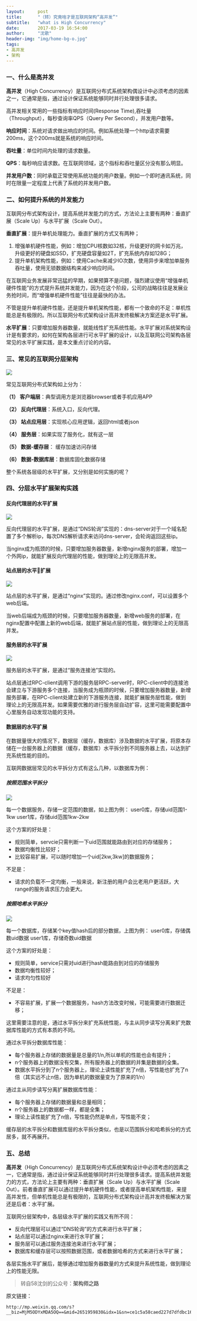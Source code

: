 ```yaml
---
layout:     post
title:      "（转）究竟啥才是互联网架构“高并发”"
subtitle:   "what is High Concurrency"
date:       2017-03-19 16:54:00
author:     "沈歌"
header-img: "img/home-bg-o.jpg"
tags:
- 高并发
- 架构
---
```


### 一、什么是高并发

**高并发**（High Concurrency）是互联网分布式系统架构偶设计中必须考虑的因素之一，它通常是指，通过设计保证系统能够同时并行处理很多请求。

高并发相关常用的一些指标有响应时间(Response Time),吞吐量（Throughput），每秒查询率QPS（Query Per Second），并发用户数等。

**响应时间**：系统对请求做出响应的时间。例如系统处理一个http请求需要200ms，这个200ms就是系统的响应时间。

**吞吐量**：单位时间内处理的请求数量。

**QPS**：每秒响应请求数。在互联网领域，这个指标和吞吐量区分没有那么明显。

**并发用户数**：同时承载正常使用系统功能的用户数量。例如一个即时通讯系统，同时在限量一定程度上代表了系统的并发用户数。

### 二、如何提升系统的并发能力

互联网分布式架构设计，提高系统并发能力的方式，方法论上主要有两种：垂直扩展（Scale Up）与水平扩展（Scale Out）。

**垂直扩展**：提升单机处理能力。垂直扩展的方式又有两种；

1. 增强单机硬件性能，例如：增加CPU核数如32核，升级更好的网卡如万兆，升级更好的硬盘如SSD，扩充硬盘容量如2T，扩充系统内存如128G；
2. 提升单机架构性能，例如：使用Cache来减少IO次数，使用异步来增加单服务吞吐量，使用无锁数据结构来减少响应时间。

在互联网业务发展非常迅猛的早期，如果预算不是问题，强烈建议使用“增强单机硬件性能”的方式提升系统并发能力，因为在这个阶段，公司的战略往往是发展业务抢时间，而“增强单机硬件性能”往往是最快的办法。

不管是提升单机硬件性能，还是提升单机架构性能，都有一个致命的不足：单机性能总是有极限的。所以互联网分布式架构设计高并发终极解决方案还是水平扩展。

**水平扩展**：只要增加服务器数量，就能线性扩充系统性能。水平扩展对系统架构设计是有要求的，如何在架构各层进行可水平扩展的设计，以及互联网公司架构各层常见的水平扩展实践，是本文重点讨论的内容。

### 三、常见的互联网分层架构

![](http://shenpengyan.github.io/img/in-post/what-is-high-availiability/layer-architecture.jpeg)

常见互联网分布式架构如上分为：

**（1） 客户端层**：典型调用方是浏览器browser或者手机应用APP

**（2） 反向代理层**：系统入口，反向代理。

**（3） 站点应用层**：实现核心应用逻辑，返回html或者json

**（4） 服务层**：如果实现了服务化，就有这一层

**（5） 数据-缓存层**： 缓存加速访问存储

**（6） 数据-数据库层**：数据库固化数据存储

整个系统各层级的水平扩展，又分别是如何实施的呢？

### 四、分层水平扩展架构实践

#### 反向代理层的水平扩展

![](http://shenpengyan.github.io/img/in-post/what-is-high-concurrency/proxy-scale-out.png)

反向代理层的水平扩展，是通过“DNS轮询”实现的：dns-server对于一个域名配置了多个解析ip，每次DNS解析请求来访问dns-server，会轮询返回这些ip。

当nginx成为瓶颈的时候，只要增加服务器数量，新增nginx服务的部署，增加一个外网ip，就能扩展反向代理层的性能，做到理论上的无限高并发。

#### 站点层的水平扩展

![](http://shenpengyan.github.io/img/in-post/what-is-high-concurrency/website-scale-out.png)

站点层的水平扩展，是通过“nginx”实现的。通过修改nginx.conf，可以设置多个web后端。

当web后端成为瓶颈的时候，只要增加服务器数量，新增web服务的部署，在nginx配置中配置上新的web后端，就能扩展站点层的性能，做到理论上的无限高并发。

#### 服务层的水平扩展

![](http://shenpengyan.github.io/img/in-post/what-is-high-concurrency/service-scale-out.png)

服务层的水平扩展，是通过“服务连接池”实现的。

站点层通过RPC-client调用下游的服务层RPC-server时，RPC-client中的连接池会建立与下游服务多个连接，当服务成为瓶颈的时候，只要增加服务器数量，新增服务部署，在RPC-client处建立新的下游服务连接，就能扩展服务层性能，做到理论上的无限高并发。如果需要优雅的进行服务层自动扩容，这里可能需要配置中心里服务自动发现功能的支持。

#### 数据层的水平扩展

在数据量很大的情况下，数据层（缓存，数据库）涉及数据的水平扩展，将原本存储在一台服务器上的数据（缓存，数据库）水平拆分到不同服务器上去，以达到扩充系统性能的目的。

互联网数据层常见的水平拆分方式有这么几种，以数据库为例：

##### 按照范围水平拆分

![](http://shenpengyan.github.io/img/in-post/what-is-high-concurrency/db-range-scale-out.png)

每一个数据服务，存储一定范围的数据，如上图为例：
user0库，存储uid范围1-1kw
user1库，存储uid范围1kw-2kw

这个方案的好处是：
- 规则简单，servcie只需判断一下uid范围就能路由到对应的存储服务；
- 数据均衡性比较好；
- 比较容易扩展，可以随时增加一个uid[2kw,3kw]的数据服务；

不足是：

- 请求的负载不一定均衡，一般来说，新注册的用户会比老用户更活跃，大range的服务请求压力会更大。

##### 按照哈希水平拆分

![](http://shenpengyan.github.io/img/in-post/what-is-high-concurrency/db-hash-scale-out.png)

每一个数据库，存储某个key值hash后的部分数据，上图为例：
user0库，存储偶数uid数据
user1库，存储奇数uid数据

这个方案的好处是：

- 规则简单，service只需对uid进行hash能路由到对应的存储服务
- 数据均衡性较好；
- 请求均匀性较好

不足是：

- 不容易扩展，扩展一个数据服务，hash方法改变时候，可能需要进行数据迁移；

这里需要注意的是，通过水平拆分来扩充系统性能，与主从同步读写分离来扩充数据库性能的方式有本质的不同。

通过水平拆分数据库性能：

- 每个服务器上存储的数据量是总量的1/n,所以单机的性能也会有提升；
- n个服务器上的数据没有交集，所有服务器上的数据的并集是数据的全集。
- 数据水平拆分到了n个服务器上，理论上读性能扩充了n倍，写性能也扩充了n倍（其实远不止n倍，因为单机的数据量变为了原来的1/n）

通过主从同步读写分离扩展数据库性能：

- 每个服务器上存储的数据量和总量相同；
- n个服务器上的数据都一样，都是全集；
- 理论上读性能扩充了n倍，写性能仍然是单点，写性能不变；

缓存层的水平拆分和数据库层的水平拆分类似，也是以范围拆分和哈希拆分的方式居多，就不再展开。

### 五、总结

**高并发**（High Concurrency）是互联网分布式系统架构设计中必须考虑的因素之一，它通常是指，通过设计保证系统能够同时并行处理很多请求。提高系统并发能力的方式，方法论上主要有两种：垂直扩展（Scale Up）与水平扩展（Scale Out）。前者垂直扩展可以通过提升单机硬件性能，或者提高单机架构性能，来提高并发性，但单机性能总是有极限的，互联网分布式架构设计高并发终极解决方案还是后者：水平扩展。

互联网分层架构中，各层级水平扩展的实践又有所不同：

- 反向代理层可以通过“DNS轮询”的方式来进行水平扩展；
- 站点层可以通过nginx来进行水平扩展；
- 服务层可以通过服务连接池来进行水平扩展；
- 数据库和缓存层可以按照数据范围，或者数据哈希的方式来进行水平扩展；

各层实施水平扩展后，能够通过增加服务器数量的方式来提升系统性能，做到理论上的性能无限。


> 转自58沈剑的公众号：**架构师之路**

原文链接：
```
http://mp.weixin.qq.com/s?__biz=MjM5ODYxMDA5OQ==&mid=2651959830&idx=1&sn=ce1c5a58caed227d7dfdbc16d6e1cea4&chksm=bd2d07ca8a5a8edc45cc45c4787cc72cf4c8b96fb43d2840c7ccd44978036a7d39a03dd578b5&scene=21#wechat_redirect
```





